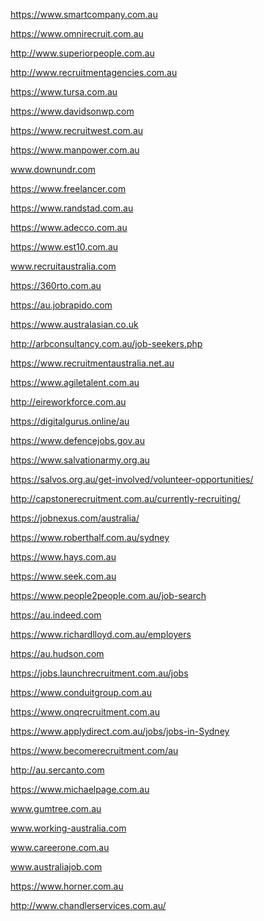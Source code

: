 https://www.smartcompany.com.au
 
https://www.omnirecruit.com.au

http://www.superiorpeople.com.au

http://www.recruitmentagencies.com.au

https://www.tursa.com.au

https://www.davidsonwp.com

https://www.recruitwest.com.au

https://www.manpower.com.au

www.downundr.com

https://www.freelancer.com

https://www.randstad.com.au

https://www.adecco.com.au

https://www.est10.com.au

www.recruitaustralia.com

https://360rto.com.au

https://au.jobrapido.com

https://www.australasian.co.uk

http://arbconsultancy.com.au/job-seekers.php

https://www.recruitmentaustralia.net.au

https://www.agiletalent.com.au

http://eireworkforce.com.au

https://digitalgurus.online/au

https://www.defencejobs.gov.au

https://www.salvationarmy.org.au

https://salvos.org.au/get-involved/volunteer-opportunities/

http://capstonerecruitment.com.au/currently-recruiting/

https://jobnexus.com/australia/

https://www.roberthalf.com.au/sydney

https://www.hays.com.au

https://www.seek.com.au

https://www.people2people.com.au/job-search

https://au.indeed.com

https://www.richardlloyd.com.au/employers

https://au.hudson.com

https://jobs.launchrecruitment.com.au/jobs

https://www.conduitgroup.com.au

https://www.onqrecruitment.com.au

https://www.applydirect.com.au/jobs/jobs-in-Sydney

https://www.becomerecruitment.com/au

http://au.sercanto.com
  
https://www.michaelpage.com.au

www.gumtree.com.au

www.working-australia.com

www.careerone.com.au

www.australiajob.com

https://www.horner.com.au

http://www.chandlerservices.com.au/